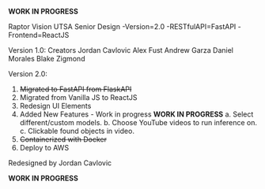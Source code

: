 **WORK IN PROGRESS**

Raptor Vision UTSA Senior Design
-Version=2.0
-RESTfulAPI=FastAPI
-Frontend=ReactJS

Version 1.0:
Creators
  Jordan Cavlovic
  Alex Fust
  Andrew Garza
  Daniel Morales
  Blake Zigmond
  
Version 2.0:
1. ~~Migrated to FastAPI from FlaskAPI~~
2. Migrated from Vanilla JS to ReactJS
3. Redesign UI Elements
4. Added New Features - Work in progress
   **WORK IN PROGRESS**
  a. Select different/custom models.
  b. Choose YouTube videos to run inference on.
  c. Clickable found objects in video.
5. ~~Containerized with Docker~~
6. Deploy to AWS

Redesigned by Jordan Cavlovic

**WORK IN PROGRESS**
